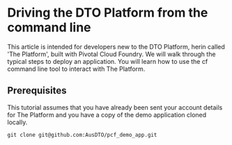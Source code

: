 # Driving the DTO Platform from the command line

This article is intended for developers new to the DTO Platform, herin called 'The Platform', built with Pivotal Cloud Foundry. We will walk through the typical steps to deploy an application. You will learn how to use the cf command line tool to interact with The Platform.

## Prerequisites

This tutorial assumes that you have already been sent your account details for The Platform and you have a copy of the demo application cloned locally.

``` language-none
git clone git@github.com:AusDTO/pcf_demo_app.git
```
